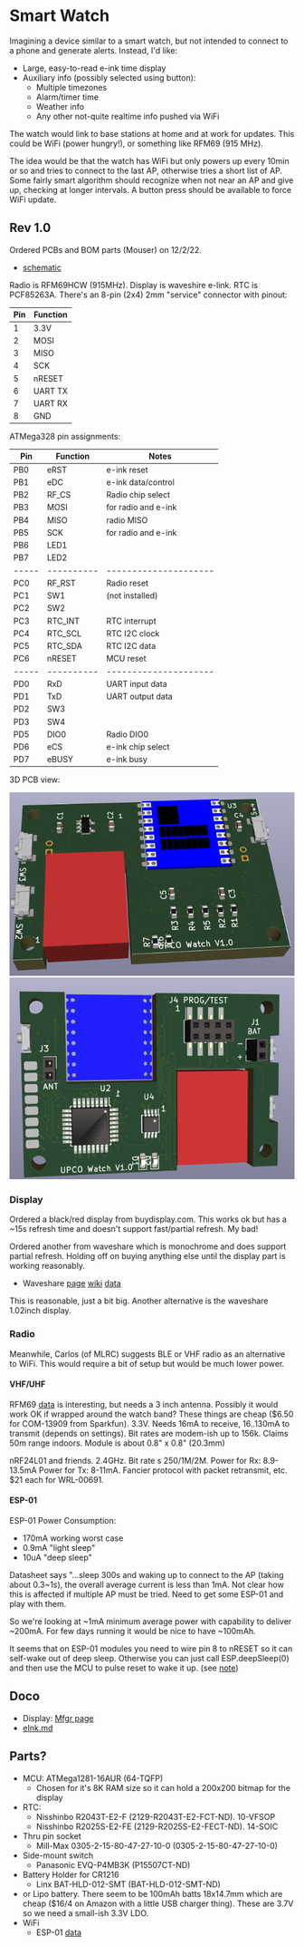 # Smart Watch

Imagining a device similar to a smart watch, but not intended to
connect to a phone and generate alerts.  Instead, I'd like:

* Large, easy-to-read e-ink time display
* Auxiliary info (possibly selected using button):
   * Multiple timezones
   * Alarm/timer time
   * Weather info
   * Any other not-quite realtime info pushed via WiFi

The watch would link to base stations at home and at work for updates.
This could be WiFi (power hungry!), or something like RFM69 (915 MHz).

The idea would be that the watch has WiFi but only powers up every 10min or
so and tries to connect to the last AP, otherwise tries a short list of AP.
Some fairly smart algorithm should recognize when not near an AP and give up,
checking at longer intervals.  A button press should be available to force
WiFi update.

## Rev 1.0

Ordered PCBs and BOM parts (Mouser) on 12/2/22.  

* [schematic](watch-pcb/watch-sch.pdf)

Radio is RFM69HCW (915MHz).  Display is waveshire e-link.  RTC is PCF85263A.
There's an 8-pin (2x4) 2mm "service" connector with pinout:

| Pin | Function |
|-----|----------|
| 1   | 3.3V     |
| 2   | MOSI     |
| 3   | MISO     |
| 4   | SCK      |
| 5   | nRESET   |
| 6   | UART TX  |
| 7   | UART RX  |
| 8   | GND      |

ATMega328 pin assignments:

| Pin | Function | Notes               |
|-----|----------|---------------------|
| PB0 | eRST     | e-ink reset         |
| PB1 | eDC      | e-ink data/control  |
| PB2 | RF_CS    | Radio chip select   |
| PB3 | MOSI     | for radio and e-ink |
| PB4 | MISO     | radio MISO          |
| PB5 | SCK      | for radio and e-ink |
| PB6 | LED1     |                     |
| PB7 | LED2     |                     |
|-----|----------|---------------------|
| PC0 | RF_RST   | Radio reset         |
| PC1 | SW1      | (not installed)     |
| PC2 | SW2      |                     |
| PC3 | RTC_INT  | RTC interrupt       |
| PC4 | RTC_SCL  | RTC I2C clock       |
| PC5 | RTC_SDA  | RTC I2C data        |
| PC6 | nRESET   | MCU reset           |
|-----|----------|---------------------|
| PD0 | RxD      | UART input data     |
| PD1 | TxD      | UART output data    |
| PD2 | SW3      |                     |
| PD3 | SW4      |                     |
| PD5 | DIO0     | Radio DIO0          |
| PD6 | eCS      | e-ink chip select   |
| PD7 | eBUSY    | e-ink busy          |


3D PCB view: 

![front](pix/rev1-3D-pcb_top.png) ![back](pix/rev1-3D-pcb_bot.png)



### Display

Ordered a black/red display from buydisplay.com.  This works ok but has
a ~15s refresh time and doesn't support fast/partial refresh.  My bad!

Ordered another from waveshare which is monochrome and does support
partial refresh.  Holding off on buying anything else until the display
part is working reasonably.

* Waveshare [page](https://www.waveshare.com/product/displays/e-paper/1.54inch-e-paper-module.htm?___SID=U)
[wiki](https://www.waveshare.com/wiki/1.54inch_e-Paper_Module) [data](https://www.waveshare.com/w/upload/e/e5/1.54inch_e-paper_V2_Datasheet.pdf)

This is reasonable, just a bit big.  Another alternative is the waveshare
1.02inch display.

### Radio

Meanwhile, Carlos (of MLRC) suggests BLE or VHF radio as an alternative
to WiFi.  This would require a bit of setup but would be much lower power.

#### VHF/UHF

RFM69 [data](https://cdn.sparkfun.com/datasheets/Wireless/General/RFM69HCW-V1.1.pdf) is 
interesting, but needs a 3 inch antenna.  Possibly it would work
OK if wrapped around the watch band?  These things are cheap ($6.50 for COM-13909 from
Sparkfun).  3.3V.  Needs 16mA to receive, 16..130mA to transmit (depends on settings).
Bit rates are modem-ish up to 156k.  Claims 50m range indoors.
Module is about 0.8" x 0.8" (20.3mm)

nRF24L01 and friends.  2.4GHz.  Bit rate s 250/1M/2M.  Power for Rx:
8.9-13.5mA Power for Tx: 8-11mA.  Fancier protocol with packet
retransmit, etc.  $21 each for WRL-00691.

#### ESP-01

ESP-01 Power Consumption:  
* 170mA working worst case
* 0.9mA "light sleep"
* 10uA "deep sleep"

Datasheet says "...sleep 300s and waking up to connect to the AP
(taking about 0.3~1s), the overall average current is less than 1mA.
Not clear how this is affected if multiple AP must be tried.  Need
to get some ESP-01 and play with them.

So we're looking at ~1mA minimum average power with capability to
deliver ~200mA.  For few days running it would be nice to have
~100mAh.

It seems that on ESP-01 modules you need to wire pin 8 to nRESET so it
can self-wake out of deep sleep.  Otherwise you can just call
ESP.deepSleep(0) and then use the MCU to pulse reset to wake it up.
(see
[note](https://www.tech-spy.co.uk/2019/04/enable-deep-sleep-esp-01/))



## Doco

* Display: [Mfgr page](https://www.buydisplay.com/red-1-54-inch-e-ink-display-module-200x200-for-arduino-raspberry-pi)
* [eInk.md](eInk.md)

## Parts?

* MCU:  ATMega1281-16AUR (64-TQFP)
   * Chosen for it's 8K RAM size so it can hold a 200x200 bitmap for the display
* RTC: 
   * Nisshinbo R2043T-E2-F (2129-R2043T-E2-FCT-ND).  10-VFSOP
   * Nisshinbo R2025S-E2-FE (2129-R2025S-E2-FECT-ND).  14-SOIC
* Thru pin socket
   * Mill-Max 0305-2-15-80-47-27-10-0  (0305-2-15-80-47-27-10-0)
* Side-mount switch
   * Panasonic EVQ-P4MB3K (P15507CT-ND)
* Battery Holder for CR1216
   * Linx BAT-HLD-012-SMT (BAT-HLD-012-SMT-ND)
* or Lipo battery.  There seem to be 100mAh batts 18x14.7mm which are
  cheap ($16/4 on Amazon with a little USB charger thing).  These are
  3.7V so we need a small-ish 3.3V LDO.
* WiFi
   * ESP-01 [data](https://www.microchip.ua/wireless/esp01.pdf)

